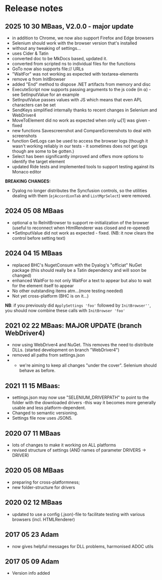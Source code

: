# Release notes

## 2025 10 30 MBaas, V2.0.0 - major update

* in addition to Chrome, we now also support Firefox and Edge browsers
* Selenium should work with the browser version that's installed
* without any tweaking of settings...
* uses Cider & Tatin
* converted doc to be MkDocs based, updated it.
* converted from scripted ns to individual files for the functions
* GoTo now also supports file:// URLs
* "WaitFor" was not working as expected with textarea-elements
* remove ⍺ from InitBrowser
* added "End" method to dispose .NET artifacts from memory and disc
* ExecuteScript now supports passing arguments to the js code (in ⍺) - see SetInputValue for an example
* SetInputValue passes values with JS which means that even APL characters can be set
* SendKeys simplified internally thanks to recent changes in Selenium and WebDriver4
* MoveToElement did no work as expected when only ⍵[1] was given - fixed
* new functions Savescreenshot and CompareScreenshots to deal with screenshots
* function GetLogs can be used to access the browser logs (though it wasn't working reliably in our tests - it sometimes does not get logs though are some to be gotten.)
* Select has been significantly improved and offers more options to identify the target element
* updated Ride tests and implemented tools to support testing against its Monaco editor

**BREAKING CHANGES:**

* Dyalog no longer distributes the Syncfusion controls, so the utilities dealing with them (`ejAccordionTab` and `ListMgrSelect`) were removed.

## 2024 05 08 MBaas

* optional ⍺ to ReInitBrowser to support re-initialization of the browser (useful to reconnect when HtmlRenderer was closed and re-opened)
* *SetInputValue did not work as expected - fixed. (NB: it now clears the control before setting text)

## 2024 04 15 MBaas

* replaced BHC's NugetConsum with the Dyalog's "officiat" NuGet package (this should really be a Tatin dependency and will soon be changed)
* enhanced WaitFor to not only WaitFor a text to appear but also to wait for the element itself to appear
* No other outstanding items atm...(more testing needed)
* Not yet cross-platform (BHC is on it...)

**NB**: if you previously did `ApplySettings 'foo'` followed by `InitBrowser''`, you should now combine these calls with `InitBrowser 'foo'`

## 2021 02 22 MBaas: MAJOR UPDATE (branch WebDriver4)

* now using WebDriver4 and NuGet. This removes the need to distribute DLLs. (started development on branch "WebDriver4")
* removed all paths from settings.json
* * we're aiming to keep all changes "under the cover". Selenium should behave as before.

## 2021 11 15 MBaas:

* settings.json may now use "SELENIUM_DRIVERPATH" to point to the folder with the downloaded drivers -this way it becomes more generally usable and less platform-dependent.
* Changed to semantic versioning.
* Settings file now uses JSON5.

## 2020 07 11 MBaas

* lots of changes to make it working on ALL platforms
* revised structure of settings (AND names of parameter DRIVERS → DRIVER)

## 2020 05 08 MBaas

* preparing for cross-platformness;
* new folder-structure for drivers

## 2020 02 12 MBaas

* updated to use a config (.json)-file to facilitate testing with various browsers (incl. HTMLRenderer)

## 2017 05 23 Adam

* now gives helpful messages for DLL problems, harmonised ADOC utils

## 2017 05 09 Adam

* Version info added